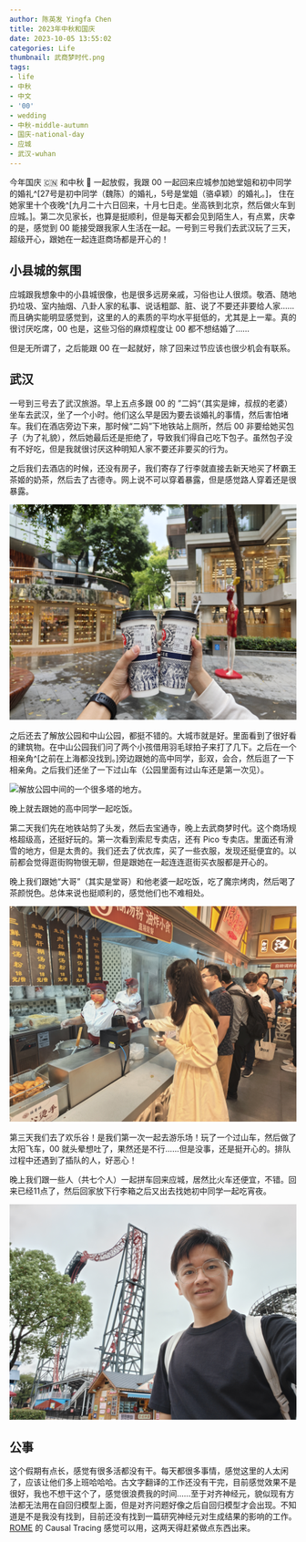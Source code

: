 ```yaml
---
author: 陈英发 Yingfa Chen
title: 2023年中秋和国庆
date: 2023-10-05 13:55:02
categories: Life
thumbnail: 武商梦时代.png
tags:
- life
- 中秋
- 中文
- '00'
- wedding
- 中秋-middle-autumn
- 国庆-national-day
- 应城
- 武汉-wuhan
---
```


今年国庆 🇨🇳 和中秋 🥮 一起放假，我跟 00 一起回来应城参加她堂姐和初中同学的婚礼^[27号是初中同学（魏陈）的婚礼，5号是堂姐（骆卓颖）的婚礼。]，
住在她家里十个夜晚^[九月二十六日回来，十月七日走。坐高铁到北京，然后做火车到应城。]。第二次见家长，也算是挺顺利，但是每天都会见到陌生人，有点累，庆幸的是，感觉到 00 能接受跟我家人生活在一起。一号到三号我们去武汉玩了三天，超级开心，跟她在一起连逛商场都是开心的！

<!-- more -->

## 小县城的氛围

应城跟我想象中的小县城很像，也是很多远房亲戚，习俗也让人很烦。敬酒、随地扔垃圾、室内抽烟、八卦人家的私事、说话粗鄙、脏、说了不要还非要给人家……而且确实能明显感觉到，这里的人的素质的平均水平挺低的，尤其是上一辈。真的很讨厌吃席，00 也是，这些习俗的麻烦程度让 00 都不想结婚了……

但是无所谓了，之后能跟 00 在一起就好，除了回来过节应该也很少机会有联系。

## 武汉

一号到三号去了武汉旅游。早上五点多跟 00 的 ”二妈“（其实是婶，叔叔的老婆）坐车去武汉，坐了一个小时。他们这么早是因为要去谈婚礼的事情，然后害怕堵车。我们在酒店旁边下来，那时候“二妈”下地铁站上厕所，然后 00 非要给她买包子（为了礼貌），然后她最后还是拒绝了，导致我们得自己吃下包子。虽然包子没有不好吃，但是我就很讨厌这种明知人家不要还非要买的行为。

之后我们去酒店的时候，还没有房子，我们寄存了行李就直接去新天地买了杯霸王茶姬的奶茶，然后去了古德寺。网上说不可以穿着暴露，但是感觉路人穿着还是很暴露。

![在武汉新天地买霸王茶姬。](./2023中秋/新天地-霸王茶姬.png "在武汉新天地买霸王茶姬。")

之后还去了解放公园和中山公园，都挺不错的。大城市就是好。里面看到了很好看的建筑物。在中山公园我们问了两个小孩借用羽毛球拍子来打了几下。之后在一个相亲角^[之前在上海都没找到。]旁边跟她的高中同学，彭双，会合，然后逛了一下相亲角。之后我们还坐了一下过山车（公园里面有过山车还是第一次见）。

![解放公园中间的一个很多塔的地方。](./2023中秋/解放公园中间.png "解放公园中间的一个很多塔的地方。")

晚上就去跟她的高中同学一起吃饭。

第二天我们先在地铁站剪了头发，然后去宝通寺，晚上去武商梦时代。这个商场规格超级高，还挺好玩的。第一次看到索尼专卖店，还有 Pico 专卖店。里面还有滑雪的地方，但是太贵的。我们还去了优衣库，买了一些衣服，发现还挺便宜的。以前都会觉得逛街购物很无聊，但是跟她在一起连连逛街买衣服都是开心的。

晚上我们跟她“大哥”（其实是堂哥）和他老婆一起吃饭，吃了魔宗烤肉，然后喝了茶颜悦色。总体来说也挺顺利的，感觉他们也不难相处。

![武商梦时代里面的美食街买鲜虾汤包](./2023中秋/武商梦时代.png "武商梦时代里面的美食街买鲜虾汤包")

第三天我们去了欢乐谷！是我们第一次一起去游乐场！玩了一个过山车，然后做了太阳飞车，00 就头晕想吐了，果然还是不行……但是没事，还是挺开心的。排队过程中还遇到了插队的人，好恶心！

晚上我们跟一些人（共七个人）一起拼车回来应城，居然比火车还便宜，不错。回来已经11点了，然后回家放下行李箱之后又出去找她初中同学一起吃宵夜。

![在武汉欢乐谷玩耍。](./2023中秋/武汉欢乐谷.png "在武汉欢乐谷玩耍。")


## 公事

这个假期有点长，感觉有很多活都没有干。每天都很多事情，感觉这里的人太闲了，应该让他们多上班哈哈哈。古文字翻译的工作还没有干完，目前感觉效果不是很好，我也不想干这个了，感觉很浪费我的时间……至于对齐神经元，貌似现有方法都无法用在自回归模型上面，但是对齐问题好像之后自回归模型才会出现。不知道是不是我没有找到，目前还没有找到一篇研究神经元对生成结果的影响的工作。[ROME](https://www.github.com/kmeng01/rome) 的 Causal Tracing 感觉可以用，这两天得赶紧做点东西出来。
